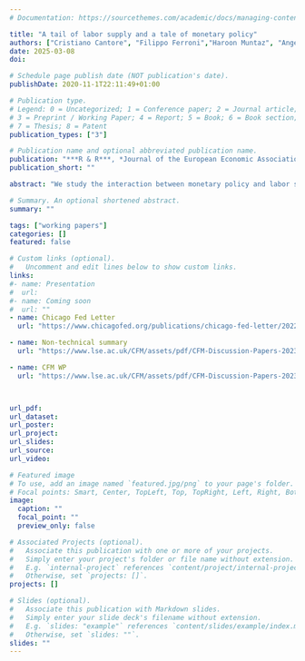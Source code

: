 ```yaml
---
# Documentation: https://sourcethemes.com/academic/docs/managing-content/

title: "A tail of labor supply and a tale of monetary policy"
authors: ["Cristiano Cantore", "Filippo Ferroni","Haroon Muntaz", "Angeliki Theophilopoulou"]
date: 2025-03-08
doi:

# Schedule page publish date (NOT publication's date).
publishDate: 2020-11-1T22:11:49+01:00

# Publication type.
# Legend: 0 = Uncategorized; 1 = Conference paper; 2 = Journal article;
# 3 = Preprint / Working Paper; 4 = Report; 5 = Book; 6 = Book section;
# 7 = Thesis; 8 = Patent
publication_types: ["3"]

# Publication name and optional abbreviated publication name.
publication: "***R & R***, *Journal of the European Economic Association*"
publication_short: ""

abstract: "We study the interaction between monetary policy and labor supply decisions at the household level. We uncover evidence of heterogeneous responses and a strong counter-cyclicality of hours worked in the left tail of the income distribution following a monetary policy shock in the U.S. Specifically, while aggregate hours and labor earnings decline after a monetary tightening, individuals at the bottom of the income distribution increase their hours worked. Moreover, this positive labor supply response is quantitatively significant, substantially dampening the decline in aggregate hours worked. We show that the empirical patterns are consistent with a standard one-asset HANK model featuring endogenous labor supply. The model reveals that strong income effects at the bottom of the distribution can account for the observed countercyclical labor responses, highlighting how labor supply adjustments act as an additional margin through which households smooth consumption. Comparing this specification to a model with a homogeneous labor supply, we find that labor supply heterogeneity reduces the aggregate MPC and attenuates the transmission of monetary policy through aggregate demand. As a result, the output cost of disinflation is lower in economies where poorer households can flexibly adjust their labor effort, easing the trade-off faced by the central bank."

# Summary. An optional shortened abstract.
summary: ""

tags: ["working papers"]
categories: []
featured: false

# Custom links (optional).
#   Uncomment and edit lines below to show custom links.
links:
#- name: Presentation
#  url:
#- name: Coming soon
#  url: ""
- name: Chicago Fed Letter
  url: "https://www.chicagofed.org/publications/chicago-fed-letter/2022/472"

- name: Non-technical summary
  url: "https://www.lse.ac.uk/CFM/assets/pdf/CFM-Discussion-Papers-2023/CFMDP2023-08-Summary.pdf"

- name: CFM WP
  url: "https://www.lse.ac.uk/CFM/assets/pdf/CFM-Discussion-Papers-2023/CFMDP2023-08-Paper.pdf"



url_pdf:
url_dataset:
url_poster:
url_project:
url_slides:
url_source:
url_video:

# Featured image
# To use, add an image named `featured.jpg/png` to your page's folder.
# Focal points: Smart, Center, TopLeft, Top, TopRight, Left, Right, BottomLeft, Bottom, BottomRight.
image:
  caption: ""
  focal_point: ""
  preview_only: false

# Associated Projects (optional).
#   Associate this publication with one or more of your projects.
#   Simply enter your project's folder or file name without extension.
#   E.g. `internal-project` references `content/project/internal-project/index.md`.
#   Otherwise, set `projects: []`.
projects: []

# Slides (optional).
#   Associate this publication with Markdown slides.
#   Simply enter your slide deck's filename without extension.
#   E.g. `slides: "example"` references `content/slides/example/index.md`.
#   Otherwise, set `slides: ""`.
slides: ""
---
```

